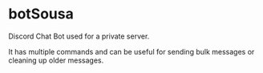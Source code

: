 # botSousa
Discord Chat Bot used for a private server.

It has multiple commands and can be useful for sending bulk messages or cleaning up older messages.
